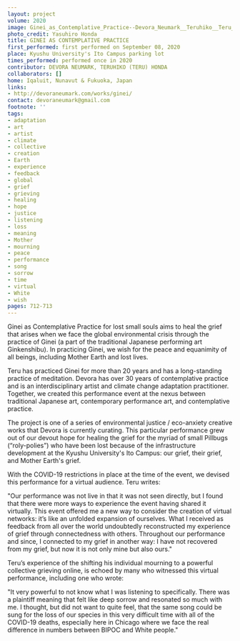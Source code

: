 ```yaml
---
layout: project
volume: 2020
image: Ginei_as_Contemplative_Practice--Devora_Neumark__Teruhiko__Teru__Honda.jpg
photo_credit: Yasuhiro Honda
title: GINEI AS CONTEMPLATIVE PRACTICE
first_performed: first performed on September 08, 2020
place: Kyushu University's Ito Campus parking lot
times_performed: performed once in 2020
contributor: DEVORA NEUMARK, TERUHIKO (TERU) HONDA
collaborators: []
home: Iqaluit, Nunavut & Fukuoka, Japan
links:
- http://devoraneumark.com/works/ginei/
contact: devoraneumark@gmail.com
footnote: ''
tags:
- adaptation
- art
- artist
- climate
- collective
- creation
- Earth
- experience
- feedback
- global
- grief
- grieving
- healing
- hope
- justice
- listening
- loss
- meaning
- Mother
- mourning
- peace
- performance
- song
- sorrow
- time
- virtual
- White
- wish
pages: 712-713
---
```




Ginei as Contemplative Practice for lost small souls aims to heal the grief that arises when we face the global environmental crisis through the practice of Ginei (a part of the traditional Japanese performing art Ginkenshibu). In practicing Ginei, we wish for the peace and equanimity of all beings, including Mother Earth and lost lives.

Teru has practiced Ginei for more than 20 years and has a long-standing practice of meditation. Devora has over 30 years of contemplative practice and is an interdisciplinary artist and climate change adaptation practitioner. Together, we created this performance event at the nexus between traditional Japanese art, contemporary performance art, and contemplative practice.

The project is one of a series of environmental justice / eco-anxiety creative works that Devora is currently curating. This particular performance grew out of our devout hope for healing the grief for the myriad of small Pillbugs (“roly-polies”) who have been lost because of the infrastructure development at the Kyushu University's Ito Campus: our grief, their grief, and Mother Earth's grief. 

With the COVID-19 restrictions in place at the time of the event, we devised this performance for a virtual audience. Teru writes: 

"Our performance was not live in that it was not seen directly, but I found that there were more ways to experience the event having shared it virtually. This event offered me a new way to consider the creation of virtual networks: it’s like an unfolded expansion of ourselves. What I received as feedback from all over the world undoubtedly reconstructed my experience of grief through connectedness with others. Throughout our performance and since, I connected to my grief in another way: I have not recovered from my grief, but now it is not only mine but also ours." 

Teru’s experience of the shifting his individual mourning to a powerful collective grieving online, is echoed by many who witnessed this virtual performance, including one who wrote:

"It very powerful to not know what I was listening to specifically. There was a plaintiff meaning that felt like deep sorrow and resonated so much with me. I thought, but did not want to quite feel, that the same song could be sung for the loss of our species in this very difficult time with all of the COVID-19 deaths, especially here in Chicago where we face the real difference in numbers between BIPOC and White people."
